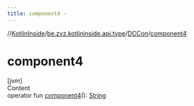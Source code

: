 ```yaml
---
title: component4 -
---
```

//[KotlinInside](../../index.md)/[be.zvz.kotlininside.api.type](../index.md)/[DCCon](index.md)/[component4](component4.md)



# component4  
[jvm]  
Content  
operator fun [component4](component4.md)(): [String](https://kotlinlang.org/api/latest/jvm/stdlib/kotlin/-string/index.html)  



